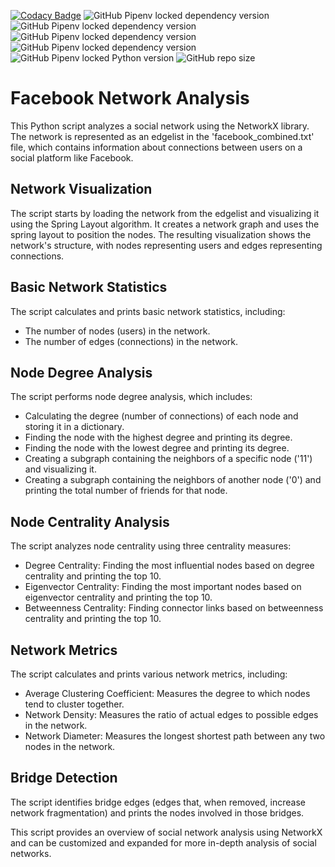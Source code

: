 [![Codacy Badge](https://app.codacy.com/project/badge/Grade/019cc4985e3f44198fbdf95670528128)](https://app.codacy.com/gh/Abhinav330/Network-Analysis-Facebook-Friends/dashboard?utm_source=gh&utm_medium=referral&utm_content=&utm_campaign=Badge_grade)
![GitHub Pipenv locked dependency version](https://img.shields.io/github/pipenv/locked/dependency-version/Abhinav330/Network-Analysis-Facebook-Friends/matplotlib?color=yellow)
![GitHub Pipenv locked dependency version](https://img.shields.io/github/pipenv/locked/dependency-version/Abhinav330/Network-Analysis-Facebook-Friends/networkx?color=green)
![GitHub Pipenv locked dependency version](https://img.shields.io/github/pipenv/locked/dependency-version/Abhinav330/Network-Analysis-Facebook-Friends/pandas?color=orange)
![GitHub Pipenv locked dependency version](https://img.shields.io/github/pipenv/locked/dependency-version/Abhinav330/Network-Analysis-Facebook-Friends/numpy?color=green)
![GitHub Pipenv locked Python version](https://img.shields.io/github/pipenv/locked/python-version/Abhinav330/Network-Analysis-Facebook-Friends?color=dark%20green)
![GitHub repo size](https://img.shields.io/github/repo-size/Abhinav330/Network-Analysis-Facebook-Friends)



# Facebook Network Analysis

This Python script analyzes a social network using the NetworkX library. The network is represented as an edgelist in the 'facebook_combined.txt' file, which contains information about connections between users on a social platform like Facebook.

## Network Visualization

The script starts by loading the network from the edgelist and visualizing it using the Spring Layout algorithm. It creates a network graph and uses the spring layout to position the nodes. The resulting visualization shows the network's structure, with nodes representing users and edges representing connections.

## Basic Network Statistics

The script calculates and prints basic network statistics, including:
- The number of nodes (users) in the network.
- The number of edges (connections) in the network.

## Node Degree Analysis

The script performs node degree analysis, which includes:
- Calculating the degree (number of connections) of each node and storing it in a dictionary.
- Finding the node with the highest degree and printing its degree.
- Finding the node with the lowest degree and printing its degree.
- Creating a subgraph containing the neighbors of a specific node ('11') and visualizing it.
- Creating a subgraph containing the neighbors of another node ('0') and printing the total number of friends for that node.

## Node Centrality Analysis

The script analyzes node centrality using three centrality measures:
- Degree Centrality: Finding the most influential nodes based on degree centrality and printing the top 10.
- Eigenvector Centrality: Finding the most important nodes based on eigenvector centrality and printing the top 10.
- Betweenness Centrality: Finding connector links based on betweenness centrality and printing the top 10.

## Network Metrics

The script calculates and prints various network metrics, including:
- Average Clustering Coefficient: Measures the degree to which nodes tend to cluster together.
- Network Density: Measures the ratio of actual edges to possible edges in the network.
- Network Diameter: Measures the longest shortest path between any two nodes in the network.

## Bridge Detection

The script identifies bridge edges (edges that, when removed, increase network fragmentation) and prints the nodes involved in those bridges.

This script provides an overview of social network analysis using NetworkX and can be customized and expanded for more in-depth analysis of social networks.

